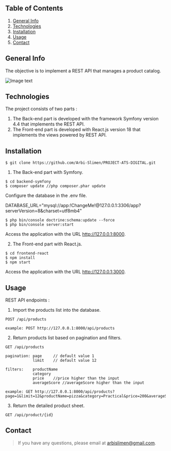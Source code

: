 ## Table of Contents
1. [General Info](#general-info)
2. [Technologies](#technologies)
3. [Installation](#installation)
4. [Usage](#usage)
5. [Contact](#contact)
## General Info
The objective is to implement a REST API that manages a product catalog.

![Image text](https://www.ats-digital.com/wp-content/themes/ats-digital-theme/theme/images/logos/Logo-T.png)

## Technologies
The project consists of two parts :
1. The Back-end part is developed with the framework Symfony version 4.4 that implements the REST API.
2. The Front-end part is developed with React.js version 18 that implements the views powered by REST API.
## Installation
```
$ git clone https://github.com/Arbi-Slimen/PROJECT-ATS-DIGITAL.git
```
1. The Back-end part with Symfony.
```
$ cd backend-symfony
$ composer update //php composer.phar update
```
Configure the database in the .env file.

DATABASE_URL="mysql://app:!ChangeMe!@127.0.0.1:3306/app?serverVersion=8&charset=utf8mb4"
```
$ php bin/console doctrine:schema:update --force
$ php bin/console server:start
```
Access the application with the URL http://127.0.0.1:8000.

2. The Front-end part with React.js.
```
$ cd frontend-react
$ npm install
$ npm start
```
Access the application with the URL http://127.0.0.1:3000.
## Usage
REST API endpoints :
1. Import the products list into the database.
 ```
 POST /api/products
 
 example: POST http://127.0.0.1:8000/api/products
```
2. Return products list based on pagination and filters.
 ```
 GET /api/products
 
 pagination: page     // default value 1 
             limit    // default value 12
             
 filters:    productName
             category
             price    //price higher than the input
             averageScore //averageScore higher than the input
             
example: GET http://127.0.0.1:8000/api/products?page=1&limit=12&productName=pizza&category=Practical&price=200&averageScore=3
```
3. Return the detailed product sheet.
 ```
 GET /api/product/{id}
 ```
## Contact
> If you have any questions, please email at arbislimen@gmail.com.
